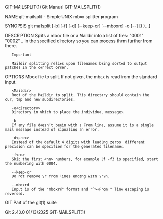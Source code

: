 GIT-MAILSPLIT(1)							  Git Manual							      GIT-MAILSPLIT(1)

NAME
       git-mailsplit - Simple UNIX mbox splitter program

SYNOPSIS
       git mailsplit [-b] [-f<nn>] [-d<prec>] [--keep-cr] [--mboxrd]
		       -o<directory> [--] [(<mbox>|<Maildir>)...]

DESCRIPTION
       Splits a mbox file or a Maildir into a list of files: "0001" "0002" .. in the specified directory so you can process them further from there.

	   Important

	   Maildir splitting relies upon filenames being sorted to output patches in the correct order.

OPTIONS
       <mbox>
	   Mbox file to split. If not given, the mbox is read from the standard input.

       <Maildir>
	   Root of the Maildir to split. This directory should contain the cur, tmp and new subdirectories.

       -o<directory>
	   Directory in which to place the individual messages.

       -b
	   If any file doesn’t begin with a From line, assume it is a single mail message instead of signaling an error.

       -d<prec>
	   Instead of the default 4 digits with leading zeros, different precision can be specified for the generated filenames.

       -f<nn>
	   Skip the first <nn> numbers, for example if -f3 is specified, start the numbering with 0004.

       --keep-cr
	   Do not remove \r from lines ending with \r\n.

       --mboxrd
	   Input is of the "mboxrd" format and "^>+From " line escaping is reversed.

GIT
       Part of the git(1) suite

Git 2.43.0								  01/13/2025							      GIT-MAILSPLIT(1)
